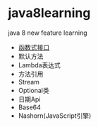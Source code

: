 # java8learning
java 8 new feature learning

- [函数式接口](java8learning/src/com/java8/features/feature1/F1Topic1.java)
- 默认方法
- Lambda表达式
- 方法引用
- Stream
- Optional类
- 日期Api
- Base64
- Nashorn(JavaScript引擎)

